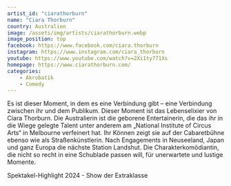 ```yaml
---
artist_id: "ciarathorburn"
name: "Ciara Thorburn"
country: Australien
image: /assets/img/artists/ciarathorburn.webp
image_position: top
facebook: https://www.facebook.com/ciara.thorburn
instagram: https://www.instagram.com/ciara_thorburn
youtube: https://www.youtube.com/watch?v=2Xi1ty771Xs
homepage: https://www.ciarathorburn.com/
categories:
    - Akrobatik
    - Comedy
---
```

Es ist dieser Moment, in dem es eine Verbindung gibt – eine Verbindung zwischen ihr und dem Publikum. Dieser Moment ist das Lebenselixier von Ciara Thorburn. Die Australierin ist die geborene Entertainerin, die das ihr in die Wiege gelegte Talent unter anderem am „National Institute of Circus Arts“ in Melbourne verfeinert hat. Ihr Können zeigt sie auf der Cabaretbühne ebenso wie als Straßenkünstlerin. Nach Engagements in Neuseeland, Japan und ganz Europa die nächste Station Landshut. Die Charakterkomödiantin, die nicht so recht in eine Schublade passen will, für unerwartete und lustige Momente.

Spektakel-Highlight 2024 - Show der Extraklasse